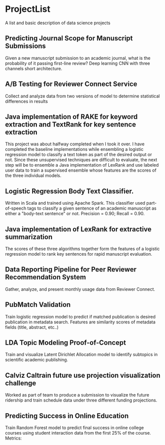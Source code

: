 # ProjectList
A list and basic description of data science projects

## Predicting Journal Scope for Manuscript Submissions
Given a new manuscript submission to an academic journal, what is the probability of it passing first-line review?
Deep learning CNN with three channels short architecture.

## A/B Testing for Reviewer Connect Service
Collect and analyze data from two versions of model to determine statistical differences in results

## Java implementation of RAKE for keyword extraction and TextRank for key sentence extraction  

This project was about halfway completed when I took it over. I have completed the baseline implementations while ensembling a logistic regression model to classify a text token as part of the desired output or not. Since these unsupervised techniques are difficult to evaluate, the next step will be to ensemble a Java implementation of LexRank and use labeled user data to train a supervised ensemble whose features are the scores of the three individual models. 

## Logistic Regression Body Text Classifier.

Written in Scala and trained using Apache Spark. This classifier used part-of-speech tags to classify a given sentence of an academic manuscript as either a "body-text sentence" or not. Precision = 0.90; Recall = 0.90.

## Java implementation of LexRank for extractive summarization

The scores of these three algorithms together form the features of a logistic regression model to rank key sentences for rapid manuscript evaluation.

## Data Reporting Pipeline for Peer Reviewer Recommendation System

Gather, analyze, and present monthly usage data from Reviewer Connect.

## PubMatch Validation

Train logistic regression model to predict if matched publication is desired publication in metadata search. Features are similarity scores of metadata fields (title, abstract, etc..)

## LDA Topic Modeling Proof-of-Concept

Train and visualize Latent Dirichlet Allocation model to identify subtopics in scientific academic publishing.

## Calviz Caltrain future use projection visualization challenge

Worked as part of team to produce a submission to visualize the future ridership and train schedule data under three different funding projections.

## Predicting Success in Online Education

Train Random Forest model to predict final success in online college courses using student interaction data from the first 25% of the course. Metrics:
